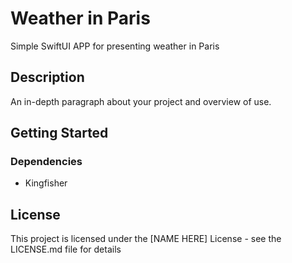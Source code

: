 # Weather in Paris

Simple SwiftUI APP for presenting weather in Paris

## Description

An in-depth paragraph about your project and overview of use.

## Getting Started

### Dependencies

* Kingfisher

## License

This project is licensed under the [NAME HERE] License - see the LICENSE.md file for details